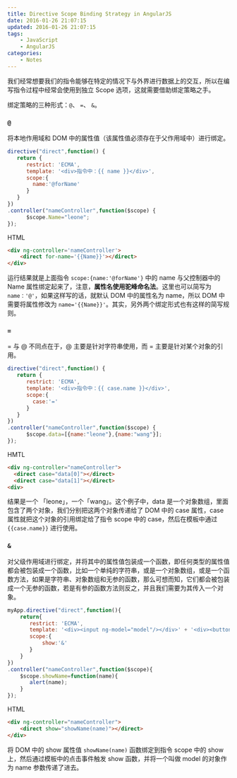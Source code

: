 ```yaml
---
title: Directive Scope Binding Strategy in AngularJS
date: 2016-01-26 21:07:15
updated: 2016-01-26 21:07:15
tags:
    - JavaScript
    - AngularJS
categories:
    - Notes
---
```

我们经常想要我们的指令能够在特定的情况下与外界进行数据上的交互，所以在编写指令过程中经常会使用到独立 Scope 选项，这就需要借助绑定策略之手。

绑定策略的三种形式：`@`、 `=`、 `&`。

### `@`
将本地作用域和 DOM 中的属性值（该属性值必须存在于父作用域中）进行绑定。

``` javascript
directive("direct",function() {
   return {
      restrict: 'ECMA',
      template: '<div>指令中：{{ name }}</div>',
      scope:{
        name:'@forName'
      }
   } 
})
.controller("nameController",function($scope) {
      $scope.Name="leone"; 
});
```
<!-- more -->
HTML

``` html
<div ng-controller='nameController'>
    <direct for-name='{{Name}}'></direct>
</div>
```

运行结果就是上面指令 `scope:{name:'@forName'}` 中的 name 与父控制器中的 Name 属性绑定起来了，注意，**属性名使用驼峰命名法**。这里也可以简写为 `name：'@'`，如果这样写的话，就默认 DOM 中的属性名为 name，所以 DOM 中需要将属性修改为 `name='{{Name}}'`。其实，另外两个绑定形式也有这样的简写规则。

### `=`
= 与 @ 不同点在于，@ 主要是针对字符串使用，而 = 主要是针对某个对象的引用。

``` javascript
directive("direct",function() {
   return {
      restrict: 'ECMA',
      template: '<div>指令中：{{ case.name }}</div>',
      scope:{
        case:'='
      }
   }
})
.controller("nameController",function($scope) {
      $scope.data=[{name:"leone"},{name:"wang"}]; 
});
```

HMTL

``` html
<div ng-controller="nameController">
  <direct case="data[0]"></direct>
  <direct case="data[1]"></direct> 
<div>
```

结果是一个 「leone」，一个「wang」。这个例子中，data 是一个对象数组，里面包含了两个对象，我们分别把这两个对象传递给了 DOM 中的 case 属性，case 属性就把这个对象的引用绑定给了指令 scope 中的 case，然后在模板中通过 `{{case.name}}` 进行使用。

### `&`
对父级作用域进行绑定，并将其中的属性值包装成一个函数，即任何类型的属性值都会被包装成一个函数，比如一个单纯的字符串，或是一个对象数组，或是一个函数方法，如果是字符串、对象数组和无参的函数，那么可想而知，它们都会被包装成一个无参的函数，若是有参的函数方法则反之，并且我们需要为其传入一个对象。

``` javascript
myApp.directive("direct",function(){ 
    return{
       restrict: 'ECMA',
       template: '<div><input ng-model="model"/></div>' + '<div><button ng-click="show({name:model})">show</button>',
       scope:{
           show:'&'              
       }                      
    }
})
.controller("nameController",function($scope){
    $scope.showName=function(name){ 
       alert(name); 
    } 
});
```

HTML

``` html
<div ng-controller="nameController">
    <direct show="showName(name)"></direct>
</div>
```

将 DOM 中的 show 属性值 `showName(name)` 函数绑定到指令 scope 中的 show 上，然后通过模板中的点击事件触发 show 函数，并将一个叫做 model 的对象作为 name 参数传递了进去。